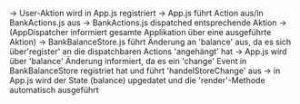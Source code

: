 -> User-Aktion wird in App.js registriert
-> App.js führt Action aus/in BankActions.js aus
-> BankActions.js dispatched entsprechende Aktion
-> (AppDispatcher informiert gesamte Applikation über eine ausgeführte Aktion)
-> BankBalanceStore.js führt Änderung an 'balance' aus, da es sich über'register' an die dispatchbaren Actions 'angehängt' hat
-> App.js wird über 'balance' Änderung informiert, da es ein 'change' Event in BankBalanceStore registriet hat und führt 'handelStoreChange' aus
-> in App.js wird der State (balance) upgedatet und die 'render'-Methode automatisch ausgeführt
